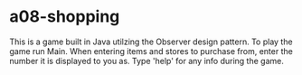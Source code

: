 # a08-shopping

This is a game built in Java utilzing the Observer design pattern. To play the game run Main. When entering items and stores to purchase from, enter the number it is displayed to you as. Type 'help' for any info during the game.
